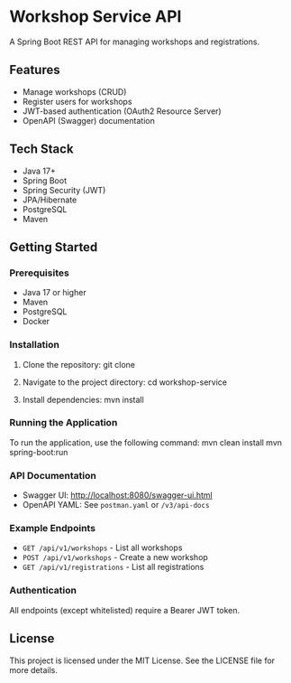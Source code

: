 # Workshop Service API

A Spring Boot REST API for managing workshops and registrations.

## Features

- Manage workshops (CRUD)
- Register users for workshops
- JWT-based authentication (OAuth2 Resource Server)
- OpenAPI (Swagger) documentation

## Tech Stack

- Java 17+
- Spring Boot
- Spring Security (JWT)
- JPA/Hibernate
- PostgreSQL
- Maven

## Getting Started

### Prerequisites

- Java 17 or higher
- Maven
- PostgreSQL
- Docker

### Installation
1. Clone the repository:
   git clone <repository-url>
   
2. Navigate to the project directory:
   cd workshop-service
   
3. Install dependencies:
   mvn install
   

### Running the Application
To run the application, use the following command:
mvn clean install mvn spring-boot:run

### API Documentation

- Swagger UI: [http://localhost:8080/swagger-ui.html](http://localhost:8080/swagger-ui.html)
- OpenAPI YAML: See `postman.yaml` or `/v3/api-docs`

### Example Endpoints

- `GET /api/v1/workshops` - List all workshops
- `POST /api/v1/workshops` - Create a new workshop
- `GET /api/v1/registrations` - List all registrations


### Authentication

All endpoints (except whitelisted) require a Bearer JWT token.

## License
This project is licensed under the MIT License. See the LICENSE file for more details.
